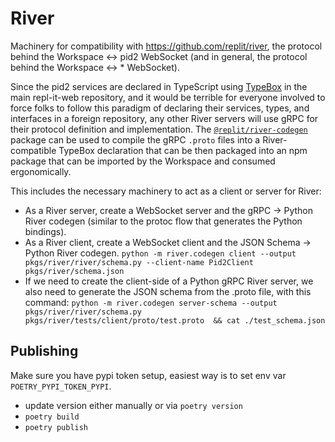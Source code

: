 # River

Machinery for compatibility with <https://github.com/replit/river>, the protocol behind the Workspace ↔ pid2 WebSocket (and in general, the protocol behind the Workspace ↔ * WebSocket).

Since the pid2 services are declared in TypeScript using [TypeBox](https://github.com/sinclairzx81/typebox/) in the main repl-it-web repository, and it would be terrible for everyone involved to force folks to follow this paradigm of declaring their services, types, and interfaces in a foreign repository, any other River servers will use gRPC for their protocol definition and implementation. The [`@replit/river-codegen`](https://www.npmjs.com/package/@replit/river-codegen) package can be used to compile the gRPC `.proto` files into a River-compatible TypeBox declaration that can be then packaged into an npm package that can be imported by the Workspace and consumed ergonomically.

This includes the necessary machinery to act as a client or server for River:

* As a River server, create a WebSocket server and the gRPC -> Python River codegen (similar to the protoc flow that generates the Python bindings).
* As a River client, create a WebSocket client and the JSON Schema -> Python River codegen.
  `python -m river.codegen client --output pkgs/river/river/schema.py --client-name Pid2Client pkgs/river/schema.json`
* If we need to create the client-side of a Python gRPC River server, we also need to generate the JSON schema from the .proto file, with this command:
  `python -m river.codegen server-schema --output pkgs/river/river/schema.py  pkgs/river/tests/client/proto/test.proto  && cat ./test_schema.json`

## Publishing

Make sure you have pypi token setup, easiest way is to set env var `POETRY_PYPI_TOKEN_PYPI`.

- update version either manually or via `poetry version`
- `poetry build`
- `poetry publish`